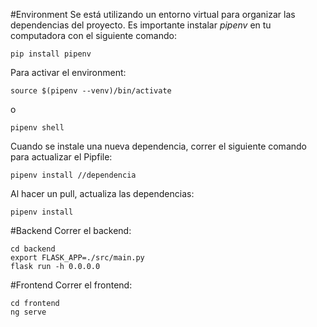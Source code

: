 #Environment
Se está utilizando un entorno virtual para organizar las dependencias del proyecto. Es importante instalar _pipenv_ en tu computadora con el siguiente comando:

```
pip install pipenv
```

Para activar el environment:

```
source $(pipenv --venv)/bin/activate
```

o

```
pipenv shell
```

Cuando se instale una nueva dependencia, correr el siguiente comando para actualizar el Pipfile:

```
pipenv install //dependencia
```

Al hacer un pull, actualiza las dependencias:

```
pipenv install
```

#Backend
Correr el backend:

```
cd backend
export FLASK_APP=./src/main.py
flask run -h 0.0.0.0
```

#Frontend
Correr el frontend:

```
cd frontend
ng serve
```
